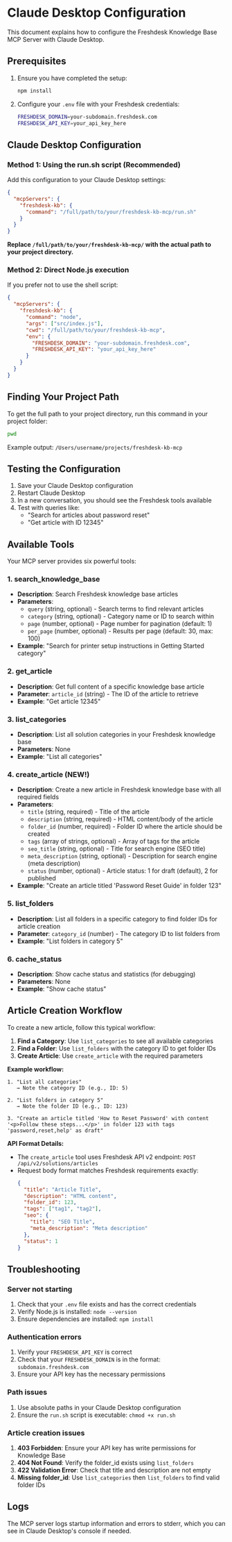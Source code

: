 # Claude Desktop Configuration

This document explains how to configure the Freshdesk Knowledge Base MCP Server with Claude Desktop.

## Prerequisites

1. Ensure you have completed the setup:
   ```bash
   npm install
   ```

2. Configure your `.env` file with your Freshdesk credentials:
   ```bash
   FRESHDESK_DOMAIN=your-subdomain.freshdesk.com
   FRESHDESK_API_KEY=your_api_key_here
   ```

## Claude Desktop Configuration

### Method 1: Using the run.sh script (Recommended)

Add this configuration to your Claude Desktop settings:

```json
{
  "mcpServers": {
    "freshdesk-kb": {
      "command": "/full/path/to/your/freshdesk-kb-mcp/run.sh"
    }
  }
}
```

**Replace `/full/path/to/your/freshdesk-kb-mcp/` with the actual path to your project directory.**

### Method 2: Direct Node.js execution

If you prefer not to use the shell script:

```json
{
  "mcpServers": {
    "freshdesk-kb": {
      "command": "node",
      "args": ["src/index.js"],
      "cwd": "/full/path/to/your/freshdesk-kb-mcp",
      "env": {
        "FRESHDESK_DOMAIN": "your-subdomain.freshdesk.com",
        "FRESHDESK_API_KEY": "your_api_key_here"
      }
    }
  }
}
```

## Finding Your Project Path

To get the full path to your project directory, run this command in your project folder:

```bash
pwd
```

Example output: `/Users/username/projects/freshdesk-kb-mcp`

## Testing the Configuration

1. Save your Claude Desktop configuration
2. Restart Claude Desktop
3. In a new conversation, you should see the Freshdesk tools available
4. Test with queries like:
   - "Search for articles about password reset"
   - "Get article with ID 12345"

## Available Tools

Your MCP server provides six powerful tools:

### 1. search_knowledge_base
- **Description**: Search Freshdesk knowledge base articles
- **Parameters**: 
  - `query` (string, optional) - Search terms to find relevant articles
  - `category` (string, optional) - Category name or ID to search within
  - `page` (number, optional) - Page number for pagination (default: 1)
  - `per_page` (number, optional) - Results per page (default: 30, max: 100)
- **Example**: "Search for printer setup instructions in Getting Started category"

### 2. get_article
- **Description**: Get full content of a specific knowledge base article
- **Parameter**: `article_id` (string) - The ID of the article to retrieve
- **Example**: "Get article 12345"

### 3. list_categories
- **Description**: List all solution categories in your Freshdesk knowledge base
- **Parameters**: None
- **Example**: "List all categories"

### 4. **create_article** (NEW!)
- **Description**: Create a new article in Freshdesk knowledge base with all required fields
- **Parameters**:
  - `title` (string, required) - Title of the article
  - `description` (string, required) - HTML content/body of the article
  - `folder_id` (number, required) - Folder ID where the article should be created
  - `tags` (array of strings, optional) - Array of tags for the article
  - `seo_title` (string, optional) - Title for search engine (SEO title)
  - `meta_description` (string, optional) - Description for search engine (meta description)
  - `status` (number, optional) - Article status: 1 for draft (default), 2 for published
- **Example**: "Create an article titled 'Password Reset Guide' in folder 123"

### 5. list_folders
- **Description**: List all folders in a specific category to find folder IDs for article creation
- **Parameter**: `category_id` (number) - The category ID to list folders from
- **Example**: "List folders in category 5"

### 6. cache_status
- **Description**: Show cache status and statistics (for debugging)
- **Parameters**: None
- **Example**: "Show cache status"

## Article Creation Workflow

To create a new article, follow this typical workflow:

1. **Find a Category**: Use `list_categories` to see all available categories
2. **Find a Folder**: Use `list_folders` with the category ID to get folder IDs
3. **Create Article**: Use `create_article` with the required parameters

**Example workflow:**
```
1. "List all categories" 
   → Note the category ID (e.g., ID: 5)

2. "List folders in category 5"
   → Note the folder ID (e.g., ID: 123)

3. "Create an article titled 'How to Reset Password' with content '<p>Follow these steps...</p>' in folder 123 with tags 'password,reset,help' as draft"
```

**API Format Details:**
- The `create_article` tool uses Freshdesk API v2 endpoint: `POST /api/v2/solutions/articles`
- Request body format matches Freshdesk requirements exactly:
  ```json
  {
    "title": "Article Title",
    "description": "HTML content",
    "folder_id": 123,
    "tags": ["tag1", "tag2"],
    "seo": {
      "title": "SEO Title",
      "meta_description": "Meta description"
    },
    "status": 1
  }
  ```

## Troubleshooting

### Server not starting
1. Check that your `.env` file exists and has the correct credentials
2. Verify Node.js is installed: `node --version`
3. Ensure dependencies are installed: `npm install`

### Authentication errors
1. Verify your `FRESHDESK_API_KEY` is correct
2. Check that your `FRESHDESK_DOMAIN` is in the format: `subdomain.freshdesk.com`
3. Ensure your API key has the necessary permissions

### Path issues
1. Use absolute paths in your Claude Desktop configuration
2. Ensure the `run.sh` script is executable: `chmod +x run.sh`

### Article creation issues
1. **403 Forbidden**: Ensure your API key has write permissions for Knowledge Base
2. **404 Not Found**: Verify the folder_id exists using `list_folders`
3. **422 Validation Error**: Check that title and description are not empty
4. **Missing folder_id**: Use `list_categories` then `list_folders` to find valid folder IDs

## Logs

The MCP server logs startup information and errors to stderr, which you can see in Claude Desktop's console if needed. 